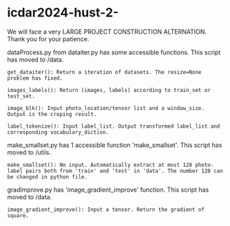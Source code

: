 # icdar2024-hust-2-


We will face a very LARGE PROJECT CONSTRUCTION ALTERNATION. Thank you for your patience.



dataProcess.py from dataiter.py has some accessible functions. This script has moved to /data.

    get_dataiter(): Return a iteration of datasets. The resize=None problem has fixed.

    images_labels(): Return (images, labels) according to train_set or test_set.

    image_blk(): Input photo_location/tensor list and a window_size. Output is the croping result.

    label_tokenize(): Input label_list. Output transformed label_list and corresponding vocabulary_diction.



make_smallset.py has 1 accessible function 'make_smallset'. This script has moved to /utils.

    make_smallset(): No input. Automatically extract at most 128 photo-label pairs both from 'train' and 'test' in 'data'. The number 128 can be changed in python file.
    

gradImprove.py has 'image_gradient_improve' function. This script has moved to /data.

    image_gradient_improve(): Input a tensor. Return the gradient of square.
